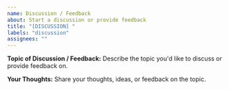 ```yaml
---
name: Discussion / Feedback
about: Start a discussion or provide feedback
title: "[DISCUSSION] "
labels: "discussion"
assignees: ""
---
```


**Topic of Discussion / Feedback:**
Describe the topic you'd like to discuss or provide feedback on.

**Your Thoughts:**
Share your thoughts, ideas, or feedback on the topic.
